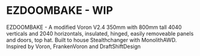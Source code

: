 # EZDOOMBAKE - WIP
EZDOOMBAKE - A modified Voron V2.4 350mm with 800mm tall 4040 verticals and 2040 horizontals, insulated, hinged, easily removeable panels and doors, top hat. Built to house Stealthchanger with MonolithAWD. Inspired by Voron, FrankenVoron and DraftShiftDesign

